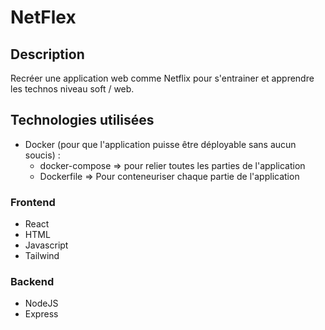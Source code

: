 # NetFlex

## Description
Recréer une application web comme Netflix pour s'entrainer et apprendre les technos niveau soft / web.

## Technologies utilisées
- Docker (pour que l'application puisse être déployable sans aucun soucis) :
	- docker-compose => pour relier toutes les parties de l'application
	- Dockerfile => Pour conteneuriser chaque partie de l'application
### Frontend
- React
- HTML
- Javascript
- Tailwind

### Backend
- NodeJS
- Express
